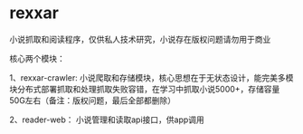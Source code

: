 # rexxar
小说抓取和阅读程序，仅供私人技术研究，小说存在版权问题请勿用于商业


核心两个模块：

1、rexxar-crawler: 小说爬取和存储模块，核心思想在于无状态设计，能完美多模块分布式部署抓取和处理抓取失败容错，在学习中抓取小说5000+，存储容量50G左右（备注：版权问题，最后全部都删除）


2、reader-web：  小说管理和读取api接口，供app调用
